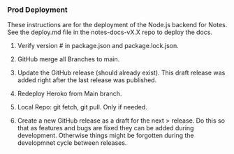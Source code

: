 ### Prod Deployment

These instructions are for the deployment of the Node.js backend for Notes. See the deploy.md file in the notes-docs-vX.X repo to deploy the docs.

1. Verify version # in package.json and package.lock.json.

1. GitHub merge all Branches to main.

1. Update the GitHub release (should already exist).
This draft release was added right after the last release was published.

1. Redeploy Heroko from Main branch.

1. Local Repo: git fetch, git pull.
Only if needed.

1. Create a new GitHub release as a draft for the next > release.
Do this so that as features and bugs are fixed they can be added during development. Otherwise things might be forgotten during the developmnet cycle between releases.
